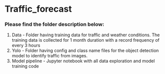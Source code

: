 # Traffic_forecast

### Please find the folder description below:
1) Data -  Folder having training data for traffic and weather conditions. The training data is collected for 1 month duration with a record frequency of every 3 hours 
2) Yolo - Folder having config and class name files for the object detection model to identify traffic from images. 
3) Model pipeline - Jupyter notebook with all data exploration and model training code
